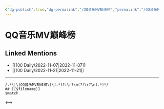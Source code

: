 ```yaml
---
{"dg-publish":true,"dg-permalink":"/QQ音乐MV巅峰榜","permalink":"/QQ音乐MV巅峰榜/"}
---
```


# QQ音乐MV巅峰榜

## Linked Mentions
- [[100 Daily/2022-11-07\|2022-11-07]]
- [[100 Daily/2022-11-21\|2022-11-21]]


---

```expander
/.*\[\[QQ音乐MV巅峰榜\]\].*(?:\r?\n(?!\r?\n).*)*/
## [[$filename]]
$match
```

<-->
